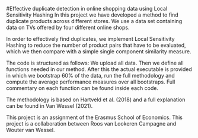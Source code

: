 #Effective duplicate detection in online shopping data using Local Sensitivity Hashing
In this project we have developed a method to find duplicate products across different stores. 
We use a data set containing data on TVs offered by four different online shops. 

In order to effectively find duplicates, we implement Local Sensitivity Hashing to reduce the number of product pairs that have to be evaluated, which we then compare with a simple single component similarity measure.

The code is structured as follows:
We upload all data. Then we define all functions needed in our method. After this the actual executable is provided in which we bootstrap 60% of the data, run the full methodology and compute the average performance measures over all bootstraps. Full commentary on each function can be found inside each code.

The methodology is based on Hartveld et al. (2018) and a full explanation can be found in Van Wessel (2021). 

This project is an assignment of the Erasmus School of Economics. This project is a collaboration between Roos van Lookeren Campagne and Wouter van Wessel. 
